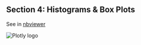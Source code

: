Section 4: Histograms & Box Plots
---------------------------------

See in
[nbviewer](http://nbviewer.ipython.org/github/plotly/python-user-guide/blob/master/s4_histograms/s4_histograms.ipynb)

![Plotly logo](http://i.imgur.com/4vwuxdJ.png)
